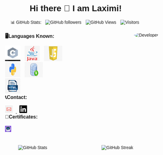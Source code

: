 <!DOCTYPE html>
<html lang="en">
<head>
    <meta charset="UTF-8">
    <meta name="viewport" content="width=device-width, initial-scale=1.0">
    <title>GitHub README</title>
    <style>
        body {
            font-family: Arial, sans-serif;
            margin: 0;
            padding: 0;
        }
        .header {
            text-align: center;
        }
        .container {
            display: flex;
            justify-content: space-between;
            align-items: flex-start;
            width: 100%;
            padding: 20px;
        }
        .info {
            max-width: 60%;
            text-align: left;
        }
        .info h3 {
            margin-top: 0;
        }
        .info img {
            margin-right: 10px;
        }
        .image {
            max-width: 300px;
            height: auto;
        }
        .image img {
            width: 100%;
            height: auto;
            border-radius: 50%; /* Makes the image round */
        }
        .stats img {
            margin: 0 5px;
        }
        .certificates {
            margin: 20px 0;
        }
        .flex-container {
            display: flex;
            justify-content: space-between;
            width: 75%;
            max-width: 600px;
            margin: auto;
        }
        .flex-container img {
            max-width: 100%;
            height: auto;
        }
    </style>
</head>
<body>

  <div class="header">
       <h1>Hi there 👋 I am Laximi!</h1>
        <div class="stats">
            <span>📊 GitHub Stats:&nbsp;</span>
            <img src="https://img.shields.io/github/followers/tlaximi6?label=Follow&style=social" alt="GitHub followers">
            <img src="https://komarev.com/ghpvc/?username=tlaximi6" alt="GitHub Views">
            <img src="https://visitor-badge.laobi.icu/badge?page_id=tlaximi6.tlaximi6" alt="Visitors">
        </div>
    </div>

   <div class="container">
        <div class="info">
            <h3>🖥️Languages Known:</h3>
            <div>
                <img src="/icon/c.jpg" alt="C" width="50" height="50">
                <img src="/icon/java.jpg" alt="Java" width="50" height="50">
                <img src="/icon/javascript.jpg" alt="JavaScript" width="60" height="50">
            </div>
            <div>
                <img src="/icon/python.jpg" alt="Python" width="50" height="50">
                <img src="/icon/sql.jpg" alt="SQL" width="60" height="50">
            </div>
            <div>
                <img src="/icon/html.jpg" alt="HTML" width="50" height="50">
            </div>

  <h3>📞Contact:</h3>
            <div>
                <a href="mailto:tlaximi11@gmail.com">
                    <img src="/icon/gmail.jpg" alt="Gmail" width="25" height="25">
                </a>
                &nbsp; 
                <a href="https://www.linkedin.com/feed/">
                    <img src="/icon/in.png" alt="LinkedIn" width="25" height="25">
                </a>
            </div>

   <h3>🏅Certificates:</h3>
            <div class="certificates">
                <a href="/icon/doc/HTML_ Mimo Certificate!.pdf">
                    <img src="/icon/mimo.png" alt="HTML Mimo Certificate" width="20" height="20">
                </a>
            </div>
        </div>
        <div class="image">
            <img src="https://img.freepik.com/premium-photo/female-developer-background_665280-9655.jpg?w=1380" alt="Developer">
        </div>
    </div>
<div class="flex-container">
        <div>
            <img src="https://github-readme-stats.vercel.app/api?username=tlaximi6&theme=radical&show_icons=true" alt="GitHub Stats">
        </div>
        <div>
            <img src="https://streak-stats.demolab.com/?user=tlaximi6&theme=radical" alt="GitHub Streak">
        </div>
    </div>

</body>
</html>
